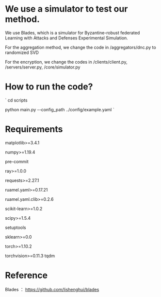
# We use a simulator to test our method.

We use Blades, which is a simulator for Byzantine-robust federated Learning with Attacks and Defenses Experimental Simulation.

For the aggregation method, we change the code in /aggregators/dnc.py to randomized SVD

For the encryption, we change the codes in /clients/client.py, /servers/server.py, /core/simulator.py

# How to run the code?

`
cd scripts 

python main.py --config_path ../config/example.yaml
`

# Requirements
matplotlib>=3.4.1

numpy>=1.19.4

pre-commit

ray>=1.0.0

requests>=2.27.1

ruamel.yaml>=0.17.21

ruamel.yaml.clib>=0.2.6

scikit-learn>=1.0.2

scipy>=1.5.4

setuptools

sklearn>=0.0

torch>=1.10.2

torchvision>=0.11.3
tqdm

# Reference
Blades ： https://github.com/lishenghui/blades
